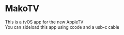 # MakoTV
This is a tvOS app for the new AppleTV<br>
You can sideload this app using xcode and a usb-c cable
